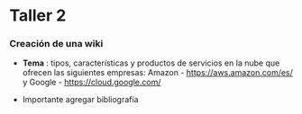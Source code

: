 # Taller 2  
### Creación de una wiki 

* **Tema** : tipos, características y productos de servicios en la nube que ofrecen las siguientes empresas: Amazon - https://aws.amazon.com/es/ y Google -
https://cloud.google.com/

* Importante agregar bibliografía
